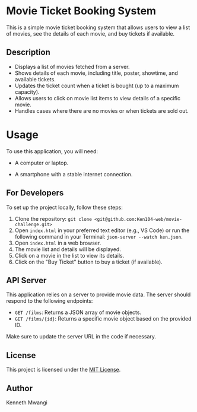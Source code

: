 # Movie Ticket Booking System

This is a simple movie ticket booking system that allows users to view a list of movies, see the details of each movie, and buy tickets if available.

## Description

- Displays a list of movies fetched from a server.
- Shows details of each movie, including title, poster, showtime, and available tickets.
- Updates the ticket count when a ticket is bought (up to a maximum capacity).
- Allows users to click on movie list items to view details of a specific movie.
- Handles cases where there are no movies or when tickets are sold out.

# Usage

To use this application, you will need:

- A computer or laptop.

- A smartphone with a stable internet connection.

## For Developers

To set up the project locally, follow these steps:

1. Clone the repository: `git clone <git@github.com:Ken104-web/movie-challenge.git>`
2. Open `index.html` in your preferred text editor (e.g., VS Code) or run the following command in your Terminal: `json-server --watch ken.json`.
3. Open `index.html` in a web browser.
4. The movie list and details will be displayed.
5. Click on a movie in the list to view its details.
6. Click on the "Buy Ticket" button to buy a ticket (if available).

## API Server

This application relies on a server to provide movie data. The server should respond to the following endpoints:

- `GET /films`: Returns a JSON array of movie objects.
- `GET /films/{id}`: Returns a specific movie object based on the provided ID.

Make sure to update the server URL in the code if necessary.

## License

This project is licensed under the [MIT License](LICENSE).

## Author

Kenneth Mwangi

